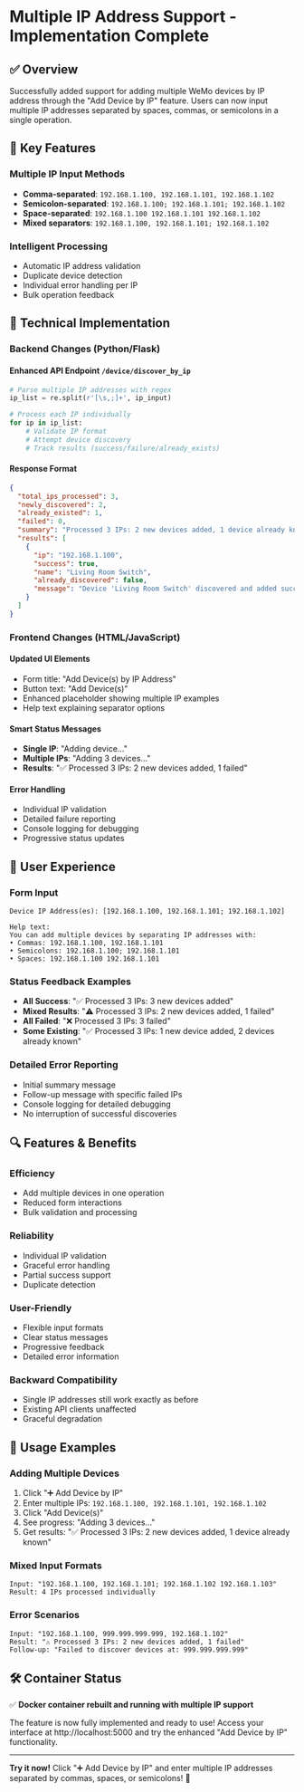 # Multiple IP Address Support - Implementation Complete

## ✅ Overview
Successfully added support for adding multiple WeMo devices by IP address through the "Add Device by IP" feature. Users can now input multiple IP addresses separated by spaces, commas, or semicolons in a single operation.

## 🚀 Key Features

### **Multiple IP Input Methods**
- **Comma-separated**: `192.168.1.100, 192.168.1.101, 192.168.1.102`
- **Semicolon-separated**: `192.168.1.100; 192.168.1.101; 192.168.1.102`
- **Space-separated**: `192.168.1.100 192.168.1.101 192.168.1.102`
- **Mixed separators**: `192.168.1.100, 192.168.1.101; 192.168.1.102`

### **Intelligent Processing**
- Automatic IP address validation
- Duplicate device detection
- Individual error handling per IP
- Bulk operation feedback

## 🔧 Technical Implementation

### **Backend Changes (Python/Flask)**

#### Enhanced API Endpoint `/device/discover_by_ip`
```python
# Parse multiple IP addresses with regex
ip_list = re.split(r'[\s,;]+', ip_input)

# Process each IP individually
for ip in ip_list:
    # Validate IP format
    # Attempt device discovery
    # Track results (success/failure/already_exists)
```

#### Response Format
```json
{
  "total_ips_processed": 3,
  "newly_discovered": 2,
  "already_existed": 1,
  "failed": 0,
  "summary": "Processed 3 IPs: 2 new devices added, 1 device already known",
  "results": [
    {
      "ip": "192.168.1.100",
      "success": true,
      "name": "Living Room Switch",
      "already_discovered": false,
      "message": "Device 'Living Room Switch' discovered and added successfully"
    }
  ]
}
```

### **Frontend Changes (HTML/JavaScript)**

#### Updated UI Elements
- Form title: "Add Device(s) by IP Address"
- Button text: "Add Device(s)"
- Enhanced placeholder showing multiple IP examples
- Help text explaining separator options

#### Smart Status Messages
- **Single IP**: "Adding device..."
- **Multiple IPs**: "Adding 3 devices..."
- **Results**: "✅ Processed 3 IPs: 2 new devices added, 1 failed"

#### Error Handling
- Individual IP validation
- Detailed failure reporting
- Console logging for debugging
- Progressive status updates

## 🎯 User Experience

### **Form Input**
```
Device IP Address(es): [192.168.1.100, 192.168.1.101; 192.168.1.102]

Help text:
You can add multiple devices by separating IP addresses with:
• Commas: 192.168.1.100, 192.168.1.101
• Semicolons: 192.168.1.100; 192.168.1.101  
• Spaces: 192.168.1.100 192.168.1.101
```

### **Status Feedback Examples**
- **All Success**: "✅ Processed 3 IPs: 3 new devices added"
- **Mixed Results**: "⚠️ Processed 3 IPs: 2 new devices added, 1 failed"  
- **All Failed**: "❌ Processed 3 IPs: 3 failed"
- **Some Existing**: "✅ Processed 3 IPs: 1 new device added, 2 devices already known"

### **Detailed Error Reporting**
- Initial summary message
- Follow-up message with specific failed IPs
- Console logging for detailed debugging
- No interruption of successful discoveries

## 🔍 Features & Benefits

### **Efficiency**
- Add multiple devices in one operation
- Reduced form interactions
- Bulk validation and processing

### **Reliability**  
- Individual IP validation
- Graceful error handling
- Partial success support
- Duplicate detection

### **User-Friendly**
- Flexible input formats
- Clear status messages
- Progressive feedback
- Detailed error information

### **Backward Compatibility**
- Single IP addresses still work exactly as before
- Existing API clients unaffected
- Graceful degradation

## 📝 Usage Examples

### **Adding Multiple Devices**
1. Click "➕ Add Device by IP" 
2. Enter multiple IPs: `192.168.1.100, 192.168.1.101, 192.168.1.102`
3. Click "Add Device(s)"
4. See progress: "Adding 3 devices..."
5. Get results: "✅ Processed 3 IPs: 2 new devices added, 1 device already known"

### **Mixed Input Formats**
```
Input: "192.168.1.100, 192.168.1.101; 192.168.1.102 192.168.1.103"
Result: 4 IPs processed individually
```

### **Error Scenarios**
```
Input: "192.168.1.100, 999.999.999.999, 192.168.1.102"
Result: "⚠️ Processed 3 IPs: 2 new devices added, 1 failed"
Follow-up: "Failed to discover devices at: 999.999.999.999"
```

## 🛠 Container Status
✅ **Docker container rebuilt and running with multiple IP support**

The feature is now fully implemented and ready to use! Access your interface at http://localhost:5000 and try the enhanced "Add Device by IP" functionality.

---

**Try it now!** Click "➕ Add Device by IP" and enter multiple IP addresses separated by commas, spaces, or semicolons! 🚀